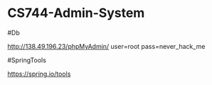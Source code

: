 # CS744-Admin-System

#Db

http://138.49.196.23/phpMyAdmin/ user=root pass=never_hack_me

#SpringTools

https://spring.io/tools
